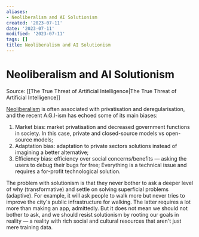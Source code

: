 ```yaml
---
aliases:
- Neoliberalism and AI Solutionism
created: '2023-07-11'
date: '2023-07-11'
modified: '2023-07-11'
tags: []
title: Neoliberalism and AI Solutionism
---
```


# Neoliberalism and AI Solutionism

Source: [[The True Threat of Artificial Intelligence|The True Threat of Artificial Intelligence]]

[Neoliberalism](https://en.wikipedia.org/wiki/Neoliberalism) is often associated with privatisation and deregularisation, and the recent A.G.I-ism has echoed some of its main biases:

1. Market bias: market privatisation and decreased government functions in society. In this case, private and closed-source models vs open-source models;
2. Adaptation bias: adaptation to private sectors solutions instead of imagining a better alternative;
3. Efficiency bias: efficiency over social concerns/benefits — asking the users to debug their bugs for free; Everything is a technical issue and requires a for-profit technological solution.

The problem with solutionism is that they never bother to ask a deeper level of why (transformative) and settle on solving superficial problems (adaptive). For example, it will ask people to walk more but never tries to improve the city's public infrastructure for walking. The latter requires a lot more than making an app, admittedly. But it does not mean we should not bother to ask, and we should resist solutionism by rooting our goals in reality — a reality with rich social and cultural resources that aren't just mere training data.